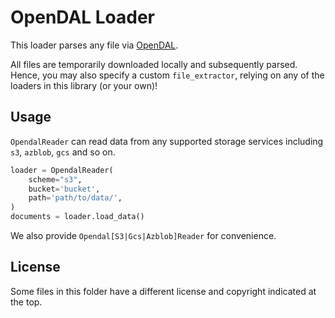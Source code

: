 # OpenDAL Loader

This loader parses any file via [OpenDAL](https://github.com/apache/incubator-opendal).

All files are temporarily downloaded locally and subsequently parsed. Hence, you may also specify a custom `file_extractor`, relying on any of the loaders in this library (or your own)!

## Usage

`OpendalReader` can read data from any supported storage services including `s3`, `azblob`, `gcs` and so on.

```python
loader = OpendalReader(
    scheme="s3",
    bucket='bucket',
    path='path/to/data/',
)
documents = loader.load_data()
```

We also provide `Opendal[S3|Gcs|Azblob]Reader` for convenience.

## License

Some files in this folder have a different license and copyright indicated at the top.
